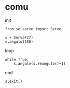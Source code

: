 # comu

init

    from se.serve import Serve
    
    s = Serve(27)
    s.angulo(180)

loop

    while True:
        s.angulo(s.reangulo()+1)

end
    
    s.exit()